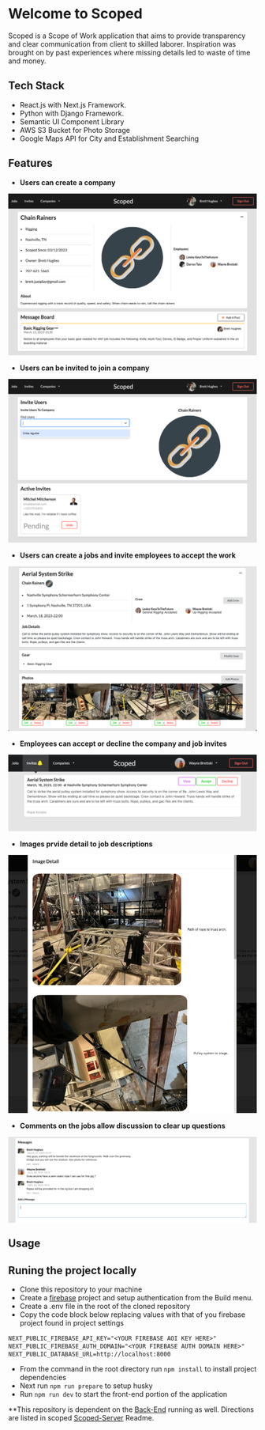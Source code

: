 # Welcome to Scoped

Scoped is a Scope of Work application that aims to provide transparency and clear communication from client to skilled laborer.  Inspiration was brought on by past experiences where missing details led to waste of time and money.

## Tech Stack

- React.js with Next.js Framework.
- Python with Django Framework.
- Semantic UI Component Library
- AWS S3 Bucket for Photo Storage
- Google Maps API for City and Establishment Searching

## Features

- **Users can create a company**

<img src="./styles/images/company.png" style="displayl: block">

- **Users can be invited to join a company**

<img src="./styles/images/invite.png" style="displayl: block">

- **Users can create a jobs and invite employees to accept the work**

<img src="./styles/images/job.png" style="displayl: block">

- **Employees can accept or decline the company and job invites**

<img src="./styles/images/jobInvite.png" style="displayl: block">

- **Images prvide detail to job descriptions**

<img src="./styles/images/imageDetail.png" style="displayl: block">

- **Comments on the jobs allow discussion to clear up questions**

<img src="./styles/images/messaging.png" style="display: block">

## Usage
<h2>Runing the project locally</h2>

- Clone this repository to your machine
- Create a [firebase](https://firebase.google.com/) project and setup authentication from the Build menu.
- Create a .env file in the root of the cloned repository
- Copy the code block below replacing values with that of you firebase project found in project settings
```
NEXT_PUBLIC_FIREBASE_API_KEY="<YOUR FIREBASE AOI KEY HERE>"
NEXT_PUBLIC_FIREBASE_AUTH_DOMAIN="<YOUR FIREBASE AUTH DOMAIN HERE>"
NEXT_PUBLIC_DATABASE_URL=http://localhost:8000
```
- From the command in the root directory run `npm install` to install project dependencies
- Next run `npm run prepare` to setup husky
- Run `npm run dev` to start the front-end portion of the application

**This repository is dependent on the [Back-End](https://github.com/TwoFivinClimber/Scoped-Server) running as well.  Directions are listed in scoped [Scoped-Server](https://github.com/TwoFivinClimber/Scoped-Server) Readme.
